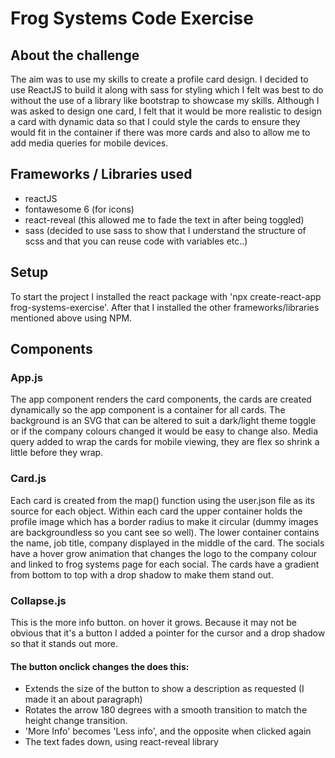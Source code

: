 # Frog Systems Code Exercise

## About the challenge
The aim was to use my skills to create a profile card design.
I decided to use ReactJS to build it along with sass for styling which I felt was best to do without the use of a library like bootstrap to showcase my skills.
Although I was asked to design one card, I felt that it would be more realistic to design a card with dynamic data so that I could style the cards to ensure they would fit in the container if there was more cards and also to allow me to add media queries for mobile devices.

## Frameworks / Libraries used
* reactJS
* fontawesome 6 (for icons)
* react-reveal (this allowed me to fade the text in after being toggled)
* sass (decided to use sass to show that I understand the structure of scss and that you can reuse code with variables etc..)

## Setup
To start the project I installed the react package with 'npx create-react-app frog-systems-exercise'.
After that I installed the other frameworks/libraries mentioned above using NPM.

## Components
### App.js
The app component renders the card components, the cards are created dynamically so the app component is a container for all cards.
The background is an SVG that can be altered to suit a dark/light theme toggle or if the company colours changed it would be easy to change also.
Media query added to wrap the cards for mobile viewing, they are flex so shrink a little before they wrap.

### Card.js
Each card is created from the map() function using the user.json file as its source for each object.
Within each card the upper container holds the profile image which has a border radius to make it circular (dummy images are backgroundless so you cant see so well).
The lower container contains the name, job title, company displayed in the middle of the card.
The socials have a hover grow animation that changes the logo to the company colour and linked to frog systems page for each social.
The cards have a gradient from bottom to top with a drop shadow to make them stand out.

### Collapse.js
This is the more info button. on hover it grows. Because it may not be obvious that it's a button I added a pointer for the cursor and a drop shadow so that it stands out more.

#### The button onclick changes the does this:
* Extends the size of the button to show a description as requested (I made it an about paragraph)
* Rotates the arrow 180 degrees with a smooth transition to match the height change transition.
* 'More Info' becomes 'Less info', and the opposite when clicked again
* The text fades down, using react-reveal library
